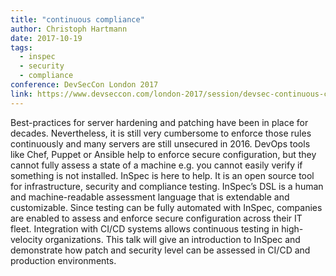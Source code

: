 ```yaml
---
title: "continuous compliance"
author: Christoph Hartmann
date: 2017-10-19
tags:
  - inspec
  - security
  - compliance
conference: DevSecCon London 2017
link: https://www.devseccon.com/london-2017/session/devsec-continuous-compliance/
---
```


<script async class="speakerdeck-embed" data-id="e5da854e56af49c292ff7c1d81286858" data-ratio="1.77777777777778" src="//speakerdeck.com/assets/embed.js"></script>

Best-practices for server hardening and patching have been in place for decades. Nevertheless, it is still very cumbersome to enforce those rules continuously and many servers are still unsecured in 2016. DevOps tools like Chef, Puppet or Ansible help to enforce secure configuration, but they cannot fully assess a state of a machine e.g. you cannot easily verify if something is not installed. InSpec is here to help. It is an open source tool for infrastructure, security and compliance testing. InSpec’s DSL is a human and machine-readable assessment language that is extendable and customizable. Since testing can be fully automated with InSpec, companies are enabled to assess and enforce secure configuration across their IT fleet. Integration with CI/CD systems allows continuous testing in high-velocity organizations. This talk will give an introduction to InSpec and demonstrate how patch and security level can be assessed in CI/CD and production environments.